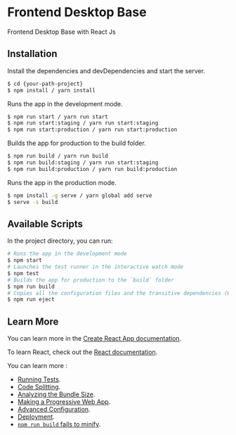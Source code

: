 # Frontend Desktop Base
Frontend Desktop Base with React Js

## Installation

Install the dependencies and devDependencies and start the server.

```sh
$ cd {your-path-project}
$ npm install / yarn install
```

Runs the app in the development mode.

```sh
$ npm run start / yarn run start
$ npm run start:staging / yarn run start:staging
$ npm run start:production / yarn run start:production
```

Builds the app for production to the build folder.

```sh
$ npm run build / yarn run build
$ npm run build:staging / yarn run start:staging
$ npm run build:production / yarn run build:production
```

Runs the app in the production mode.

```sh
$ npm install -g serve / yarn global add serve
$ serve -s build
```

## Available Scripts

In the project directory, you can run:

```sh
# Runs the app in the development mode
$ npm start
# Launches the test runner in the interactive watch mode
$ npm test
# Builds the app for production to the `build` folder
$ npm run build
# Copies all the configuration files and the transitive dependencies (Webpack, Babel, ESLint, etc) right into your project so you have full control over them
$ npm run eject
```

## Learn More

You can learn more in the [Create React App documentation](https://facebook.github.io/create-react-app/docs/getting-started).

To learn React, check out the [React documentation](https://reactjs.org/).

You can learn more :

* [Running Tests](https://facebook.github.io/create-react-app/docs/running-tests).
* [Code Splitting](https://facebook.github.io/create-react-app/docs/code-splitting).
* [Analyzing the Bundle Size](https://facebook.github.io/create-react-app/docs/analyzing-the-bundle-size).
* [Making a Progressive Web App](https://facebook.github.io/create-react-app/docs/making-a-progressive-web-app).
* [Advanced Configuration](https://facebook.github.io/create-react-app/docs/advanced-configuration).
* [Deployment](https://facebook.github.io/create-react-app/docs/deployment).
* [`npm run build` fails to minify](https://facebook.github.io/create-react-app/docs/troubleshooting#npm-run-build-fails-to-minify).
